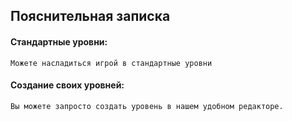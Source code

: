 ## Пояснительная записка

#### Стандартные уровни:
    Можете насладиться игрой в стандартные уровни
#### Создание своих уровней:
    Вы можете запросто создать уровень в нашем удобном редакторе.